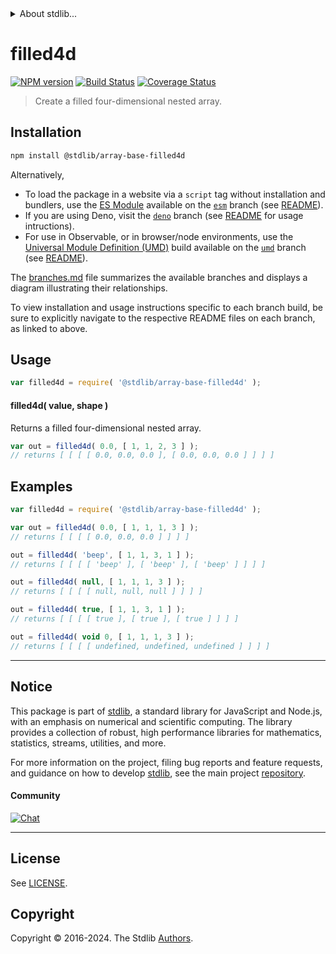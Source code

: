 <!--

@license Apache-2.0

Copyright (c) 2023 The Stdlib Authors.

Licensed under the Apache License, Version 2.0 (the "License");
you may not use this file except in compliance with the License.
You may obtain a copy of the License at

   http://www.apache.org/licenses/LICENSE-2.0

Unless required by applicable law or agreed to in writing, software
distributed under the License is distributed on an "AS IS" BASIS,
WITHOUT WARRANTIES OR CONDITIONS OF ANY KIND, either express or implied.
See the License for the specific language governing permissions and
limitations under the License.

-->


<details>
  <summary>
    About stdlib...
  </summary>
  <p>We believe in a future in which the web is a preferred environment for numerical computation. To help realize this future, we've built stdlib. stdlib is a standard library, with an emphasis on numerical and scientific computation, written in JavaScript (and C) for execution in browsers and in Node.js.</p>
  <p>The library is fully decomposable, being architected in such a way that you can swap out and mix and match APIs and functionality to cater to your exact preferences and use cases.</p>
  <p>When you use stdlib, you can be absolutely certain that you are using the most thorough, rigorous, well-written, studied, documented, tested, measured, and high-quality code out there.</p>
  <p>To join us in bringing numerical computing to the web, get started by checking us out on <a href="https://github.com/stdlib-js/stdlib">GitHub</a>, and please consider <a href="https://opencollective.com/stdlib">financially supporting stdlib</a>. We greatly appreciate your continued support!</p>
</details>

# filled4d

[![NPM version][npm-image]][npm-url] [![Build Status][test-image]][test-url] [![Coverage Status][coverage-image]][coverage-url] <!-- [![dependencies][dependencies-image]][dependencies-url] -->

> Create a filled four-dimensional nested array.

<!-- Section to include introductory text. Make sure to keep an empty line after the intro `section` element and another before the `/section` close. -->

<section class="intro">

</section>

<!-- /.intro -->

<!-- Package usage documentation. -->

<section class="installation">

## Installation

```bash
npm install @stdlib/array-base-filled4d
```

Alternatively,

-   To load the package in a website via a `script` tag without installation and bundlers, use the [ES Module][es-module] available on the [`esm`][esm-url] branch (see [README][esm-readme]).
-   If you are using Deno, visit the [`deno`][deno-url] branch (see [README][deno-readme] for usage intructions).
-   For use in Observable, or in browser/node environments, use the [Universal Module Definition (UMD)][umd] build available on the [`umd`][umd-url] branch (see [README][umd-readme]).

The [branches.md][branches-url] file summarizes the available branches and displays a diagram illustrating their relationships.

To view installation and usage instructions specific to each branch build, be sure to explicitly navigate to the respective README files on each branch, as linked to above.

</section>

<section class="usage">

## Usage

```javascript
var filled4d = require( '@stdlib/array-base-filled4d' );
```

#### filled4d( value, shape )

Returns a filled four-dimensional nested array.

```javascript
var out = filled4d( 0.0, [ 1, 1, 2, 3 ] );
// returns [ [ [ [ 0.0, 0.0, 0.0 ], [ 0.0, 0.0, 0.0 ] ] ] ]
```

</section>

<!-- /.usage -->

<!-- Package usage notes. Make sure to keep an empty line after the `section` element and another before the `/section` close. -->

<section class="notes">

</section>

<!-- /.notes -->

<!-- Package usage examples. -->

<section class="examples">

## Examples

<!-- eslint no-undef: "error" -->

```javascript
var filled4d = require( '@stdlib/array-base-filled4d' );

var out = filled4d( 0.0, [ 1, 1, 1, 3 ] );
// returns [ [ [ [ 0.0, 0.0, 0.0 ] ] ] ]

out = filled4d( 'beep', [ 1, 1, 3, 1 ] );
// returns [ [ [ [ 'beep' ], [ 'beep' ], [ 'beep' ] ] ] ]

out = filled4d( null, [ 1, 1, 1, 3 ] );
// returns [ [ [ [ null, null, null ] ] ] ]

out = filled4d( true, [ 1, 1, 3, 1 ] );
// returns [ [ [ [ true ], [ true ], [ true ] ] ] ]

out = filled4d( void 0, [ 1, 1, 1, 3 ] );
// returns [ [ [ [ undefined, undefined, undefined ] ] ] ]
```

</section>

<!-- /.examples -->

<!-- Section to include cited references. If references are included, add a horizontal rule *before* the section. Make sure to keep an empty line after the `section` element and another before the `/section` close. -->

<section class="references">

</section>

<!-- /.references -->

<!-- Section for related `stdlib` packages. Do not manually edit this section, as it is automatically populated. -->

<section class="related">

</section>

<!-- /.related -->

<!-- Section for all links. Make sure to keep an empty line after the `section` element and another before the `/section` close. -->


<section class="main-repo" >

* * *

## Notice

This package is part of [stdlib][stdlib], a standard library for JavaScript and Node.js, with an emphasis on numerical and scientific computing. The library provides a collection of robust, high performance libraries for mathematics, statistics, streams, utilities, and more.

For more information on the project, filing bug reports and feature requests, and guidance on how to develop [stdlib][stdlib], see the main project [repository][stdlib].

#### Community

[![Chat][chat-image]][chat-url]

---

## License

See [LICENSE][stdlib-license].


## Copyright

Copyright &copy; 2016-2024. The Stdlib [Authors][stdlib-authors].

</section>

<!-- /.stdlib -->

<!-- Section for all links. Make sure to keep an empty line after the `section` element and another before the `/section` close. -->

<section class="links">

[npm-image]: http://img.shields.io/npm/v/@stdlib/array-base-filled4d.svg
[npm-url]: https://npmjs.org/package/@stdlib/array-base-filled4d

[test-image]: https://github.com/stdlib-js/array-base-filled4d/actions/workflows/test.yml/badge.svg?branch=main
[test-url]: https://github.com/stdlib-js/array-base-filled4d/actions/workflows/test.yml?query=branch:main

[coverage-image]: https://img.shields.io/codecov/c/github/stdlib-js/array-base-filled4d/main.svg
[coverage-url]: https://codecov.io/github/stdlib-js/array-base-filled4d?branch=main

<!--

[dependencies-image]: https://img.shields.io/david/stdlib-js/array-base-filled4d.svg
[dependencies-url]: https://david-dm.org/stdlib-js/array-base-filled4d/main

-->

[chat-image]: https://img.shields.io/gitter/room/stdlib-js/stdlib.svg
[chat-url]: https://app.gitter.im/#/room/#stdlib-js_stdlib:gitter.im

[stdlib]: https://github.com/stdlib-js/stdlib

[stdlib-authors]: https://github.com/stdlib-js/stdlib/graphs/contributors

[umd]: https://github.com/umdjs/umd
[es-module]: https://developer.mozilla.org/en-US/docs/Web/JavaScript/Guide/Modules

[deno-url]: https://github.com/stdlib-js/array-base-filled4d/tree/deno
[deno-readme]: https://github.com/stdlib-js/array-base-filled4d/blob/deno/README.md
[umd-url]: https://github.com/stdlib-js/array-base-filled4d/tree/umd
[umd-readme]: https://github.com/stdlib-js/array-base-filled4d/blob/umd/README.md
[esm-url]: https://github.com/stdlib-js/array-base-filled4d/tree/esm
[esm-readme]: https://github.com/stdlib-js/array-base-filled4d/blob/esm/README.md
[branches-url]: https://github.com/stdlib-js/array-base-filled4d/blob/main/branches.md

[stdlib-license]: https://raw.githubusercontent.com/stdlib-js/array-base-filled4d/main/LICENSE

</section>

<!-- /.links -->
